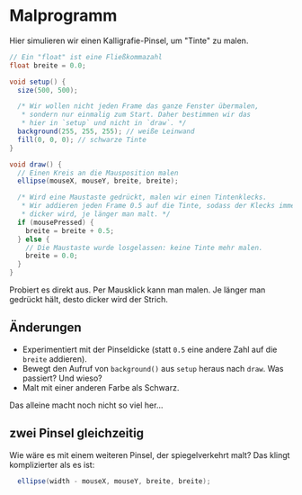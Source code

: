 # Malprogramm

Hier simulieren wir einen Kalligrafie-Pinsel, um "Tinte" zu malen.

```java
// Ein "float" ist eine Fließkommazahl
float breite = 0.0;

void setup() {
  size(500, 500);

  /* Wir wollen nicht jeden Frame das ganze Fenster übermalen,
   * sondern nur einmalig zum Start. Daher bestimmen wir das
   * hier in `setup` und nicht in `draw`. */
  background(255, 255, 255); // weiße Leinwand
  fill(0, 0, 0); // schwarze Tinte
}

void draw() {
  // Einen Kreis an die Mausposition malen
  ellipse(mouseX, mouseY, breite, breite);

  /* Wird eine Maustaste gedrückt, malen wir einen Tintenklecks.
   * Wir addieren jeden Frame 0.5 auf die Tinte, sodass der Klecks immer
   * dicker wird, je länger man malt. */
  if (mousePressed) {
    breite = breite + 0.5;
  } else {
    // Die Maustaste wurde losgelassen: keine Tinte mehr malen.
    breite = 0.0;
  }
}
```

Probiert es direkt aus. Per Mausklick kann man malen. Je länger man gedrückt hält, desto dicker
wird der Strich.

## Änderungen

* Experimentiert mit der Pinseldicke (statt `0.5` eine andere Zahl auf die `breite` addieren).
* Bewegt den Aufruf von `background()` aus `setup` heraus nach `draw`. Was passiert? Und wieso?
* Malt mit einer anderen Farbe als Schwarz.

Das alleine macht noch nicht so viel her...

## zwei Pinsel gleichzeitig

Wie wäre es mit einem weiteren Pinsel, der spiegelverkehrt malt? Das klingt
komplizierter als es ist:

```java
  ellipse(width - mouseX, mouseY, breite, breite);
```


